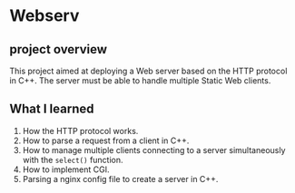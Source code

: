 # Webserv
## project overview

This project aimed at deploying a Web server based on the HTTP protocol in C++. The server must be able to handle multiple Static Web clients.

## What I learned

1. How the HTTP protocol works.
2. How to parse a request from a client in C++.
3. How to manage multiple clients connecting to a server simultaneously with the `select()` function.
4. How to implement CGI.
5. Parsing a nginx config file to create a server in C++.
